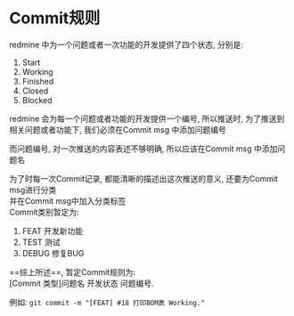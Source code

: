 # Commit规则  

redmine 中为一个问题或者一次功能的开发提供了四个状态, 分别是:  
1. Start
2. Working
3. Finished
4. Closed
5. Blocked  

redmine 会为每一个问题或者功能的开发提供一个编号, 
所以推送时, 为了推送到相关问题或者功能下, 我们必须在Commit msg 中添加问题编号  

而问题编号, 对一次推送的内容表述不够明确, 所以应该在Commit msg 中添加问题名  

为了时每一次Commit记录, 都能清晰的描述出这次推送的意义, 还要为Commit msg进行分类  
并在Commit msg中加入分类标签  
Commit类别暂定为:  
1. FEAT     开发新功能
2. TEST     测试
3. DEBUG    修复BUG

 ==综上所述==, 暂定Commit规则为:    
\[Commit 类型\]问题名 开发状态 问题编号.

例如: 
```git commit -m "[FEAT] #18 打印BOM表 Working." ```
